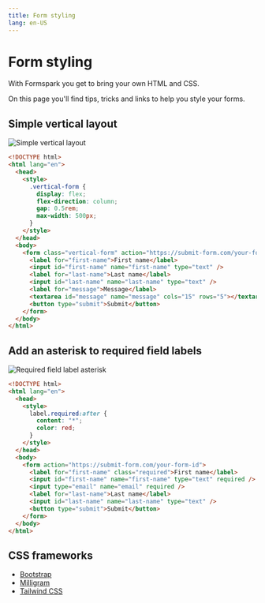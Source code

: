 ```yaml
---
title: Form styling
lang: en-US
---
```


# Form styling

With Formspark you get to bring your own HTML and CSS.

On this page you'll find tips, tricks and links to help you style your forms.

## Simple vertical layout

![Simple vertical layout](../.vuepress/public/simple-vertical-layout.png)

```html
<!DOCTYPE html>
<html lang="en">
  <head>
    <style>
      .vertical-form {
        display: flex;
        flex-direction: column;
        gap: 0.5rem;
        max-width: 500px;
      }
    </style>
  </head>
  <body>
    <form class="vertical-form" action="https://submit-form.com/your-form-id">
      <label for="first-name">First name</label>
      <input id="first-name" name="first-name" type="text" />
      <label for="last-name">Last name</label>
      <input id="last-name" name="last-name" type="text" />
      <label for="message">Message</label>
      <textarea id="message" name="message" cols="15" rows="5"></textarea>
      <button type="submit">Submit</button>
    </form>
  </body>
</html>
```

## Add an asterisk to required field labels

![Required field label asterisk](../.vuepress/public/required-field-label-asterisk.png)

```html
<!DOCTYPE html>
<html lang="en">
  <head>
    <style>
      label.required:after {
        content: "*";
        color: red;
      }
    </style>
  </head>
  <body>
    <form action="https://submit-form.com/your-form-id">
      <label for="first-name" class="required">First name</label>
      <input id="first-name" name="first-name" type="text" required />
      <input type="email" name="email" required />
      <label for="last-name">Last name</label>
      <input id="last-name" name="last-name" type="text" />
      <button type="submit">Submit</button>
    </form>
  </body>
</html>
```

## CSS frameworks

- [Bootstrap](https://getbootstrap.com/)
- [Milligram](https://milligram.io/)
- [Tailwind CSS](https://tailwindcss.com/)
